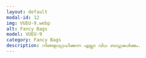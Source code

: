 ```yaml
---
layout: default
modal-id: 12
img: VUEU-9.webp
alt: Fancy Bags
model: VUEU-9
category: Fancy Bags
description: നിങ്ങളാഗ്രഹിക്കുന്ന എല്ലാ വിധ ബാഗുകൾക്കും.
---
```


